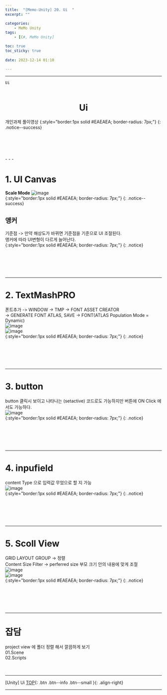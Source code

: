 ```yaml
---
title:  "[Memo-Unity] 20. Ui  "
excerpt: ""

categories:
    - MeMo Unity
tags:
    - [C#, MeMo Unity]

toc: true
toc_sticky: true
 
date: 2023-12-14 01:10

---
```

- - -

`Ui` 
<BR><BR>

<center><H1>  Ui  </H1></center>
개인과제 풀이영상   
{:style="border:1px solid #EAEAEA; border-radius: 7px;"}
{: .notice--success} 
<br><br><br><br><br><br>
- - - 

# 1. UI Canvas
**Scale Mode**
![image](https://github.com/levell1/levell1.github.io/assets/96651722/32913432-1d08-4a76-923f-062930378d5e)  
{:style="border:1px solid #EAEAEA; border-radius: 7px;"}
{: .notice--success}


## 앵커
기준점 -> 만약 해상도가 바뀌면 기준점을 기준으로 UI 조절된다.   
앵커에 따라 UI변형이 다르게 늘어난다.  
{:style="border:1px solid #EAEAEA; border-radius: 7px;"}
{: .notice}

<br><br><br><br>
- - - 

# 2. TextMashPRO
폰트추가 -> WINDOW -> TMP -> FONT ASSET CREATOR  
-> GENERATE FONT ATLAS, SAVE -> FONT(ATLAS Population Mode = Dynamic)  
![image](https://github.com/levell1/levell1.github.io/assets/96651722/f33fe7b4-6ab4-424a-85aa-38906a26ab4e)   
![image](https://github.com/levell1/levell1.github.io/assets/96651722/12c660e9-705f-46df-9830-f3f171e30c7a)  
{:style="border:1px solid #EAEAEA; border-radius: 7px;"}
{: .notice}

<br><br><br><br>
- - - 

# 3. button

button 클릭시 보이고 나타나는 (setactive) 코드로도 가능하지만 버튼에 ON Click 에서도 가능하다.  
![image](https://github.com/levell1/levell1.github.io/assets/96651722/e1ba03e8-541f-432c-a94b-4af8a033153d)  
{:style="border:1px solid #EAEAEA; border-radius: 7px;"}
{: .notice}

<br><br><br><br>
- - - 

# 4. inpufield
content Type 으로 입력값 무었으로 할 지 가능  
![image](https://github.com/levell1/levell1.github.io/assets/96651722/42c25211-3e33-4957-9e79-c75adde53743)  
{:style="border:1px solid #EAEAEA; border-radius: 7px;"}
{: .notice}

<br><br><br><br>
- - - 

# 5. Scoll View
GRID LAYOUT GROUP ->  정렬   
Content Size Filter -> perferred size 부모 크기 안의 내용에 맞게 조절  
![image](https://github.com/levell1/levell1.github.io/assets/96651722/b6fe5f47-dfc3-4ac1-8efe-ef5c9fc88ee0)   
![image](https://github.com/levell1/levell1.github.io/assets/96651722/8df88b61-9609-43f5-9e0a-af3625210b43)   
{:style="border:1px solid #EAEAEA; border-radius: 7px;"}
{: .notice}

<br><br><br><br>
- - - 

# 잡담
project view 에 폴더 정렬 해서 깔끔하게 보기  
01.Scene  
02.Scripts  
<br><br>
- - - 

[Unity] Ui
[TOP](#){: .btn .btn--info .btn--small }{: .align-right}
<br>
- - -
